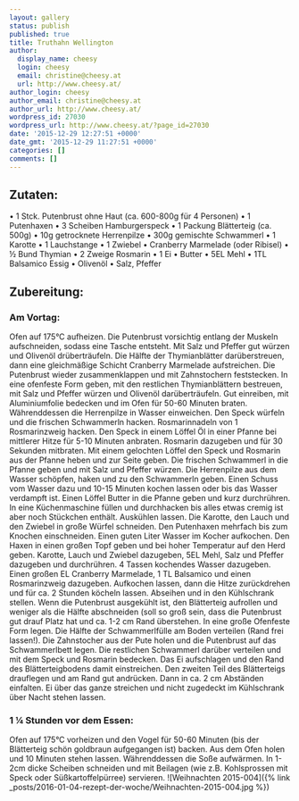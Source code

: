 ```yaml
---
layout: gallery
status: publish
published: true
title: Truthahn Wellington
author:
  display_name: cheesy
  login: cheesy
  email: christine@cheesy.at
  url: http://www.cheesy.at/
author_login: cheesy
author_email: christine@cheesy.at
author_url: http://www.cheesy.at/
wordpress_id: 27030
wordpress_url: http://www.cheesy.at/?page_id=27030
date: '2015-12-29 12:27:51 +0000'
date_gmt: '2015-12-29 11:27:51 +0000'
categories: []
comments: []
---
```

## Zutaten:
• 1 Stck. Putenbrust ohne Haut (ca. 600-800g für 4 Personen)
• 1 Putenhaxen
• 3 Scheiben Hamburgerspeck
• 1 Packung Blätterteig (ca. 500g)
• 10g getrocknete Herrenpilze
• 300g gemischte Schwammerl
• 1 Karotte
• 1 Lauchstange
• 1 Zwiebel
• Cranberry Marmelade (oder Ribisel)
• ½ Bund Thymian
• 2 Zweige Rosmarin
• 1 Ei
• Butter
• 5EL Mehl
• 1TL Balsamico Essig
• Olivenöl
• Salz, Pfeffer
## Zubereitung:
### Am Vortag:
Ofen auf 175°C aufheizen. Die Putenbrust vorsichtig entlang der Muskeln aufschneiden, sodass eine Tasche entsteht. Mit Salz und Pfeffer gut würzen und Olivenöl drüberträufeln. Die Hälfte der Thymianblätter darüberstreuen, dann eine gleichmäßige Schicht Cranberry Marmelade aufstreichen. Die Putenbrust wieder zusammenklappen und mit Zahnstochern feststecken. In eine ofenfeste Form geben, mit den restlichen Thymianblättern bestreuen, mit Salz und Pfeffer würzen und Olivenöl darüberträufeln. Gut einreiben, mit Aluminiumfolie bedecken und im Ofen für 50-60 Minuten braten.
Währenddessen die Herrenpilze in Wasser einweichen. Den Speck würfeln und die frischen Schwammerln hacken. Rosmarinnadeln von 1 Rosmarinzweig hacken. Den Speck in einem Löffel Öl in einer Pfanne bei mittlerer Hitze für 5-10 Minuten anbraten. Rosmarin dazugeben und für 30 Sekunden mitbraten. Mit einem gelochten Löffel den Speck und Rosmarin aus der Pfanne heben und zur Seite geben. Die frischen Schwammerl in die Pfanne geben und mit Salz und Pfeffer würzen. Die Herrenpilze aus dem Wasser schöpfen, haken und zu den Schwammerln geben. Einen Schuss vom Wasser dazu und 10-15 Minuten kochen lassen oder bis das Wasser verdampft ist. Einen Löffel Butter in die Pfanne geben und kurz durchrühren. In eine Küchenmaschine füllen und durchhacken bis alles etwas cremig ist aber noch Stückchen enthält. Auskühlen lassen.
Die Karotte, den Lauch und den Zwiebel in große Würfel schneiden. Den Putenhaxen mehrfach bis zum Knochen einschneiden. Einen guten Liter Wasser im Kocher aufkochen. Den Haxen in einen großen Topf geben und bei hoher Temperatur auf den Herd geben. Karotte, Lauch und Zwiebel dazugeben, 5EL Mehl, Salz und Pfeffer dazugeben und durchrühren. 4 Tassen kochendes Wasser dazugeben. Einen großen EL Cranberry Marmelade, 1 TL Balsamico und einen Rosmarinzweig dazugeben. Aufkochen lassen, dann die Hitze zurückdrehen und für ca. 2 Stunden köcheln lassen. Abseihen und in den Kühlschrank stellen.
Wenn die Putenbrust ausgekühlt ist, den Blätterteig aufrollen und weniger als die Hälfte abschneiden (soll so groß sein, dass die Putenbrust gut drauf Platz hat und ca. 1-2 cm Rand überstehen. In eine große Ofenfeste Form legen. Die Hälfte der Schwammerlfülle am Boden verteilen (Rand frei lassen!). Die Zahnstocher aus der Pute holen und die Putenbrust auf das Schwammerlbett legen. Die restlichen Schwammerl darüber verteilen und mit dem Speck und Rosmarin bedecken. Das Ei aufschlagen und den Rand des Blätterteigbodens damit einstreichen. Den zweiten Teil des Blätterteigs drauflegen und am Rand gut andrücken. Dann in ca. 2 cm Abständen einfalten. Ei über das ganze streichen und nicht zugedeckt im Kühlschrank über Nacht stehen lassen.
### 1 ¼ Stunden vor dem Essen:
Ofen auf 175°C vorheizen und den Vogel für 50-60 Minuten (bis der Blätterteig schön goldbraun aufgegangen ist) backen. Aus dem Ofen holen und 10 Minuten stehen lassen. Währenddessen die Soße aufwärmen. In 1-2cm dicke Scheiben schneiden und mit Beilagen (wie z.B. Kohlsprossen mit Speck oder Süßkartoffelpürree) servieren.
![Weihnachten 2015-004]({% link _posts/2016-01-04-rezept-der-woche/Weihnachten-2015-004.jpg %})
